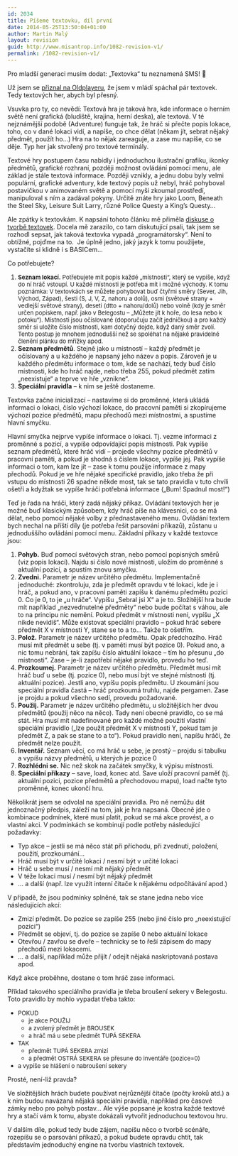 ```yaml
---
id: 2034
title: Píšeme textovku, díl první
date: 2014-05-25T13:50:04+01:00
author: Martin Malý
layout: revision
guid: http://www.misantrop.info/1082-revision-v1/
permalink: /1082-revision-v1/
---
```

Pro mladší generaci musím dodat: &#8222;Textovka&#8220; tu neznamená SMS! 🙂

<!--more-->

Už jsem se [přiznal na Oldplayeru](http://www.oldplayer.cz/hrichy-mladi/), že jsem v mládí spáchal pár textovek. Tedy textových her, abych byl přesný.

Vsuvka pro ty, co nevědí: Textová hra je taková hra, kde informace o herním světě není grafická (bludiště, krajina, herní deska), ale textová. V té nejznámější podobě (Adventure) funguje tak, že hráč si přečte popis lokace, toho, co v dané lokaci vidí, a napíše, co chce dělat (někam jít, sebrat nějaký předmět, použít ho&#8230;) Hra na to nějak zareaguje, a zase mu napíše, co se děje. Typ her jak stvořený pro textové terminály.

Textové hry postupem času nabídly i jednoduchou ilustrační grafiku, ikonky předmětů, grafické rozhraní, později možnost ovládání pomocí menu, ale základ je stále textová informace. Později vznikly, a jednu dobu byly velmi populární, grafické adventury, kde textový popis už nebyl, hráč pohyboval postavičkou v animovaném světě a pomocí myši zkoumal prostředí, manipuloval s ním a zadával pokyny. Určitě znáte hry jako Loom, Beneath the Steel Sky, Leisure Suit Larry, různé Police Questy a King&#8217;s Questy&#8230;

Ale zpátky k textovkám. K napsání tohoto článku mě přiměla [diskuse o tvorbě textovek](http://textovky.panprase.cz/index.php?topic=168.0;prev_next=next#new). Docela mě zarazilo, co tam diskutující psali, tak jsem se rozhodl sepsat, jak taková textovka vypadá &#8222;programátorsky&#8220;. Není to obtížné, pojďme na to.  Je úplně jedno, jaký jazyk k tomu použijete, vystačíte si klidně i s BASICem&#8230;

Co potřebujete?

  1. <span style="font-size: 13px;"><strong>Seznam lokací.</strong> Potřebujete mít popis každé &#8222;místnosti&#8220;, který se vypíše, když do ní hráč vstoupí. U každé místnosti je potřeba mít i možné východy. K tomu poznámka: V textovkách se můžete pohybovat buď čtyřmi směry (Sever, Jih, Východ, Západ), šesti (S, J, V, Z, nahoru a dolů), osmi (světové strany + vedlejší světové strany), deseti (dtto + nahoru/dolů) nebo volně (kdy je směr určen popiskem, např. jako v Belegostu &#8211; &#8222;Můžete jít k hoře, do lesa nebo k potoku&#8220;). Místnosti jsou očíslované (doporučuju začít jedničkou) a pro každý směr si uložíte číslo místnosti, kam dotyčný dojde, když daný směr zvolí. Tento postup je mnohem jednodušší než se spoléhat na nějaké pravidelné členění plánku do mřížky apod.</span>
  2. **Seznam předmětů**. Stejně jako u místností &#8211; každý předmět je očíslovaný a u každého je napsaný jeho název a popis. Zároveň je u každého předmětu informace o tom, kde se nachází, tedy buď číslo místnosti, kde ho hráč najde, nebo třeba 255, pokud předmět zatím &#8222;neexistuje&#8220; a teprve ve hře &#8222;vznikne&#8220;.
  3. **Speciální pravidla** &#8211; k nim se ještě dostaneme.

Textovka začne inicializací &#8211; nastavíme si do proměnné, která ukládá informaci o lokaci, číslo výchozí lokace, do pracovní paměti si zkopírujeme výchozí pozice předmětů, mapu přechodů mezi místnostmi, a spustíme hlavní smyčku.

Hlavní smyčka nejprve vypíše informace o lokaci. Tj. vezme informaci z proměnné s pozicí, a vypíše odpovídající popis místnosti. Pak vypíše seznam předmětů, které hráč vidí &#8211; projede všechny pozice předmětů v pracovní paměti, a pokud je shodná s číslem lokace, vypíše jej. Pak vypíše informaci o tom, kam lze jít &#8211; zase k tomu použije informace z mapy přechodů. Pokud je ve hře nějaké specifické pravidlo, jako třeba že při vstupu do místnosti 26 spadne někde most, tak se tato pravidla v tuto chvíli ošetří a kdyžtak se vypíše hráči potřebná informace (&#8222;Bum! Spadnul most!&#8220;)

Teď je řada na hráči, který zadá nějaký příkaz. Ovládání textových her je možné buď klasickým způsobem, kdy hráč píše na klávesnici, co se má dělat, nebo pomocí nějaké volby z přednastaveného menu. Ovládání textem bych nechal na příští díly (je potřeba řešit parsování příkazů), zůstanu u jednoduššího ovládání pomocí menu. Základní příkazy v každé textovce jsou:

  1. <span style="line-height: 13px;"><strong>Pohyb.</strong> Buď pomocí světových stran, nebo pomocí popisných směrů (viz popis lokací). Najdu si číslo nové místnosti, uložím do proměnné s aktuální pozicí, a spustím znovu smyčku.</span>
  2. **Zvedni.** Parametr je název určitého předmětu. Implementačně jednoduché: zkontroluju, zda je předmět opravdu v té lokaci, kde je i hráč, a pokud ano, v pracovní paměti zapíšu k danému předmětu pozici 0. Co je 0, to je &#8222;u hráče&#8220;. Vypíšu &#8222;Sebral jsi X&#8220; a je to. Složitější hra bude mít například &#8222;nezvednutelné předměty&#8220; nebo bude počítat s váhou, ale to na principu nic nemění. Pokud předmět v místnosti není, vypíšu &#8222;X nikde nevidíš&#8220;. Může existovat speciální pravidlo &#8211; pokud hráč sebere předmět X v místnosti Y, stane se to a to&#8230; Takže to ošetřím.
  3. **Polož.** Parametr je název určitého předmětu. Opak předchozího. Hráč musí mít předmět u sebe (tj. v paměti musí být pozice 0). Pokud ano, a nic tomu nebrání, tak zapíšu číslo aktuální lokace &#8211; tím ho přesunu &#8222;do místnosti&#8220;. Zase &#8211; je-li zapotřebí nějaké pravidlo, provedu ho teď.
  4. **Prozkoumej.** Parametr je název určitého předmětu. Předmět musí mít hráč buď u sebe (tj. pozice 0), nebo musí být ve stejné místnosti (tj. aktuální pozice). Jestli ano, vypíšu popis předmětu. U zkoumání jsou speciální pravidla častá &#8211; hráč prozkoumá truhlu, najde pergamen. Zase je projdu a pokud všechno sedí, provedu požadované.
  5. **Použij.** Parametr je název určitého předmětu, u složitějších her dvou předmětů (použij něco na něco). Tady není obecné pravidlo, co se má stát. Hra musí mít nadefinované pro každé možné použití vlastní speciální pravidlo (&#8222;lze použít předmět X v místnosti Y, pokud tam je předmět Z, a pak se stane to a to&#8220;). Pokud pravidlo není, napíšu hráči, že předmět nelze použít.
  6. **Inventář.** Seznam věcí, co má hráč u sebe, je prostý &#8211; projdu si tabulku a vypíšu názvy předmětů, u kterých je pozice 0
  7. **Rozhlédni se.** Nic než skok na začátek smyčky, k výpisu místnosti.
  8. **Speciální příkazy** &#8211; save, load, konec atd. Save uloží pracovní paměť (tj. aktuální pozici, pozice předmětů a přechodovou mapu), load načte tyto proměnné, konec ukončí hru.

Několikrát jsem se odvolal na speciální pravidla. Pro ně nemůžu dát jednoznačný předpis, záleží na tom, jak je hra napsaná. Obecně jde o kombinace podmínek, které musí platit, pokud se má akce provést, a o vlastní akci. V podmínkách se kombinují podle potřeby následující požadavky:

  * <span style="line-height: 13px;">Typ akce &#8211; jestli se má něco stát při příchodu, při zvednutí, položení, použití, prozkoumání&#8230;</span>
  * Hráč musí být v určité lokaci / nesmí být v určité lokaci
  * Hráč u sebe musí / nesmí mít nějaký předmět
  * V téže lokaci musí / nesmí být nějaký předmět
  * &#8230; a další (např. lze využít interní čítače k nějakému odpočítávání apod.)

V případě, že jsou podmínky splněné, tak se stane jedna nebo více následujících akcí:

  * <span style="line-height: 13px;">Zmizí předmět. Do pozice se zapíše 255 (nebo jiné číslo pro &#8222;neexistující pozici&#8220;)</span>
  * Předmět se objeví, tj. do pozice se zapíše 0 nebo aktuální lokace
  * Otevřou / zavřou se dveře &#8211; technicky se to řeší zápisem do mapy přechodů mezi lokacemi.
  * &#8230; a další, například může přijít / odejít nějaká naskriptovaná postava apod.

Když akce proběhne, dostane o tom hráč zase informaci.

Příklad takového speciálního pravidla je třeba broušení sekery v Belegostu. Toto pravidlo by mohlo vypadat třeba takto:

  * <span style="font-size: 13px;">POKUD </span> 
      * <span style="font-size: 13px;">je akce POUŽIJ </span>
      * <span style="font-size: 13px;">a zvolený předmět je BROUSEK</span>
      * <span style="font-size: 13px;">a hráč má u sebe předmět TUPÁ SEKERA</span>
  * <span style="font-size: 13px;">TAK</span> 
      * <span style="font-size: 13px;">předmět TUPÁ SEKERA zmizí</span>
      * <span style="font-size: 13px;">a předmět OSTRÁ SEKERA se přesune do inventáře (pozice=0)</span>
  * <span style="font-size: 13px;">a vypíše se hlášení o nabroušení sekery</span>

Prosté, není-liž pravda?

Ve složitějších hrách budete používat nejrůznější čítače (počty kroků atd.) a k nim budou navázaná nějaká speciální pravidla, například pro časové zámky nebo pro pohyb postav&#8230; Ale výše popsané je kostra každé textové hry a stačí vám k tomu, abyste dokázali vytvořit jednoduchou textovou hru.

V dalším díle, pokud tedy bude zájem, napíšu něco o tvorbě scénáře, rozepíšu se o parsování příkazů, a pokud budete opravdu chtít, tak představím jednoduchý engine na tvorbu vlastních textovek.